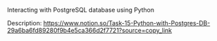 Interacting with PostgreSQL database using Python

Description: https://www.notion.so/Task-15-Python-with-Postgres-DB-29a6ba6fd89280f9b4e5ca366d2f7721?source=copy_link
